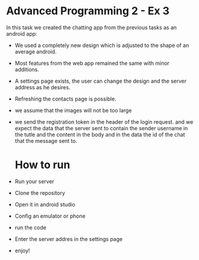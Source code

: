# Advanced Programming 2 - Ex 3

In this task we created the chatting app from the previous tasks as an android app:

- We used a completely new design which is adjusted to the shape of an average android.
- Most features from the web app remained the same with minor additions.
- A settings page exists, the user can change the design and the server address as he desires.
- Refreshing the contacts page is possible.
- we assume that the images will not be too large
- we send the registration token in the header of the login request. and we expect the data that the server sent to contain the sender username in the tutle and the content in the body and in the data the id of the chat that the message sent to.
  

  # How to run
- Run your server
- Clone the repository
- Open it in android studio
- Config an emulator or phone
- run the code
- Enter the server addres in the settings page
- enjoy!
